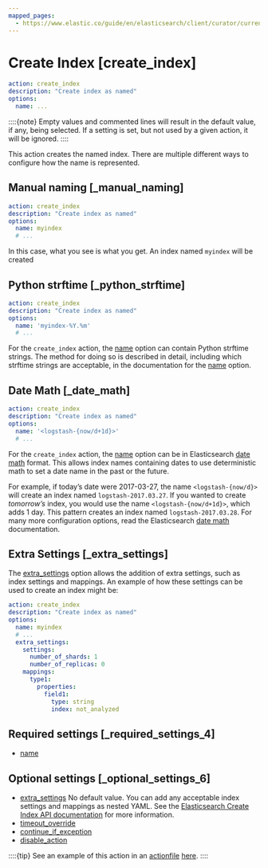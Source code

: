 ```yaml
---
mapped_pages:
  - https://www.elastic.co/guide/en/elasticsearch/client/curator/current/create_index.html
---
```


# Create Index [create_index]

```yaml
action: create_index
description: "Create index as named"
options:
  name: ...
```

::::{note}
Empty values and commented lines will result in the default value, if any, being selected.  If a setting is set, but not used by a given action, it will be ignored.
::::


This action creates the named index.  There are multiple different ways to configure how the name is represented.

## Manual naming [_manual_naming]

```yaml
action: create_index
description: "Create index as named"
options:
  name: myindex
  # ...
```

In this case, what you see is what you get. An index named `myindex` will be created


## Python strftime [_python_strftime]

```yaml
action: create_index
description: "Create index as named"
options:
  name: 'myindex-%Y.%m'
  # ...
```

For the `create_index` action, the [name](/reference/option_name.md) option can contain Python strftime strings.  The method for doing so is described in detail, including which strftime strings are acceptable, in the documentation for the [name](/reference/option_name.md) option.


## Date Math [_date_math]

```yaml
action: create_index
description: "Create index as named"
options:
  name: '<logstash-{now/d+1d}>'
  # ...
```

For the `create_index` action, the [name](/reference/option_name.md) option can be in Elasticsearch [date math](elasticsearch://reference/elasticsearch/rest-apis/api-conventions.md#api-date-math-index-names) format.  This allows index names containing dates to use deterministic math to set a date name in the past or the future.

For example, if today’s date were 2017-03-27, the name `<logstash-{now/d}>` will create an index named `logstash-2017.03.27`. If you wanted to create *tomorrow’s* index, you would use the name `<logstash-{now/d+1d}>`, which adds 1 day.  This pattern creates an index named `logstash-2017.03.28`.  For many more configuration options, read the Elasticsearch [date math](elasticsearch://reference/elasticsearch/rest-apis/api-conventions.md#api-date-math-index-names) documentation.


## Extra Settings [_extra_settings]

The [extra_settings](/reference/option_extra_settings.md) option allows the addition of extra settings, such as index settings and mappings.  An example of how these settings can be used to create an index might be:

```yaml
action: create_index
description: "Create index as named"
options:
  name: myindex
  # ...
  extra_settings:
    settings:
      number_of_shards: 1
      number_of_replicas: 0
    mappings:
      type1:
        properties:
          field1:
            type: string
            index: not_analyzed
```


## Required settings [_required_settings_4]

* [name](/reference/option_name.md)


## Optional settings [_optional_settings_6]

* [extra_settings](/reference/option_extra_settings.md) No default value.  You can add any acceptable index settings and mappings as nested YAML.  See the [Elasticsearch Create Index API documentation](https://www.elastic.co/docs/api/doc/elasticsearch/operation/operation-indices-create) for more information.
* [timeout_override](/reference/option_timeout_override.md)
* [continue_if_exception](/reference/option_continue.md)
* [disable_action](/reference/option_disable.md)

::::{tip}
See an example of this action in an [actionfile](/reference/actionfile.md) [here](/reference/ex_create_index.md).
::::



